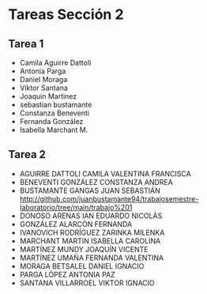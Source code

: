 # Tareas Sección 2

## Tarea 1
* Camila Aguirre Dattoli
* Antonia Parga
* Daniel Moraga
* Viktor Santana
* Joaquin Martinez 
* sebastian bustamante
* Constanza Beneventi
* Fernanda González
* Isabella Marchant M.

## Tarea 2
* AGUIRRE DATTOLI CAMILA VALENTINA FRANCISCA
* BENEVENTI GONZÁLEZ CONSTANZA ANDREA
* BUSTAMANTE GANGAS JUAN SEBASTIÁN http://github.com/juanbustamante94/trabajosemestre-laboratorio/tree/main/trabajo%201
* DONOSO ARENAS IAN EDUARDO NICOLÁS
* GONZÁLEZ ALARCÓN FERNANDA
* IVANOVICH RODRÍGUEZ ZARINKA MILENKA
* MARCHANT MARTIN ISABELLA CAROLINA
* MARTÍNEZ MUNDY JOAQUÍN VICENTE
* MARTÍNEZ UMAÑA FERNANDA VALENTINA
* MORAGA BETSALEL DANIEL IGNACIO
* PARGA LÓPEZ ANTONIA PAZ
* SANTANA VILLARROEL VIKTOR IGNACIO
